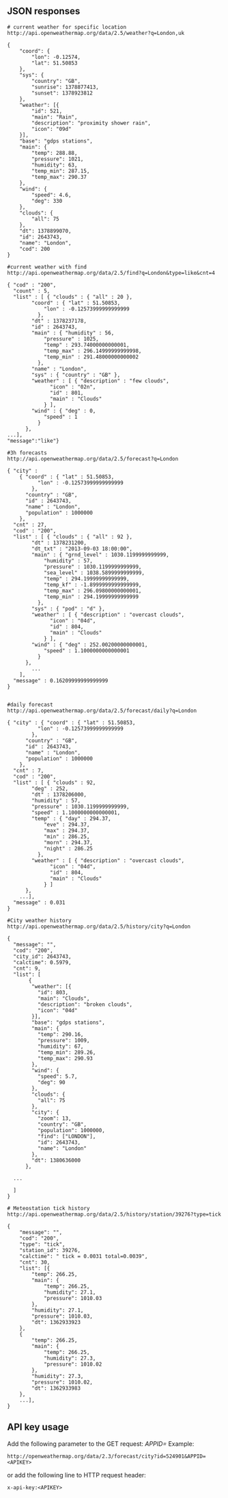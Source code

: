 JSON responses
--------------

    # current weather for specific location
    http://api.openweathermap.org/data/2.5/weather?q=London,uk
    
    {
        "coord": {
            "lon": -0.12574,
            "lat": 51.50853
        },
        "sys": {
            "country": "GB",
            "sunrise": 1378877413,
            "sunset": 1378923812
        },
        "weather": [{
            "id": 521,
            "main": "Rain",
            "description": "proximity shower rain",
            "icon": "09d"
        }],
        "base": "gdps stations",
        "main": {
            "temp": 288.88,
            "pressure": 1021,
            "humidity": 63,
            "temp_min": 287.15,
            "temp_max": 290.37
        },
        "wind": {
            "speed": 4.6,
            "deg": 330
        },
        "clouds": {
            "all": 75
        },
        "dt": 1378899070,
        "id": 2643743,
        "name": "London",
        "cod": 200
    }

    #current weather with find
    http://api.openweathermap.org/data/2.5/find?q=London&type=like&cnt=4

    { "cod" : "200",
      "count" : 5,
      "list" : [ { "clouds" : { "all" : 20 },
            "coord" : { "lat" : 51.50853,
                "lon" : -0.12573999999999999
              },
            "dt" : 1378237178,
            "id" : 2643743,
            "main" : { "humidity" : 56,
                "pressure" : 1025,
                "temp" : 293.74000000000001,
                "temp_max" : 296.14999999999998,
                "temp_min" : 291.48000000000002
              },
            "name" : "London",
            "sys" : { "country" : "GB" },
            "weather" : [ { "description" : "few clouds",
                  "icon" : "02n",
                  "id" : 801,
                  "main" : "Clouds"
                } ],
            "wind" : { "deg" : 0,
                "speed" : 1
              }
          },
    ...],
    "message":"like"}

    #3h forecasts
    http://api.openweathermap.org/data/2.5/forecast?q=London

    { "city" : 
        { "coord" : { "lat" : 51.50853,
              "lon" : -0.12573999999999999
            },
          "country" : "GB",
          "id" : 2643743,
          "name" : "London",
          "population" : 1000000
        },
      "cnt" : 27,
      "cod" : "200",
      "list" : [ { "clouds" : { "all" : 92 },
            "dt" : 1378231200,
            "dt_txt" : "2013-09-03 18:00:00",
            "main" : { "grnd_level" : 1030.1199999999999,
                "humidity" : 57,
                "pressure" : 1030.1199999999999,
                "sea_level" : 1038.5899999999999,
                "temp" : 294.19999999999999,
                "temp_kf" : -1.8999999999999999,
                "temp_max" : 296.09800000000001,
                "temp_min" : 294.19999999999999
              },
            "sys" : { "pod" : "d" },
            "weather" : [ { "description" : "overcast clouds",
                  "icon" : "04d",
                  "id" : 804,
                  "main" : "Clouds"
                } ],
            "wind" : { "deg" : 252.00200000000001,
                "speed" : 1.1000000000000001
              }
          },
            ...
        ],
      "message" : 0.16209999999999999
    }


    #daily forecast
    http://api.openweathermap.org/data/2.5/forecast/daily?q=London

    { "city" : { "coord" : { "lat" : 51.50853,
              "lon" : -0.12573999999999999
            },
          "country" : "GB",
          "id" : 2643743,
          "name" : "London",
          "population" : 1000000
        },
      "cnt" : 7,
      "cod" : "200",
      "list" : [ { "clouds" : 92,
            "deg" : 252,
            "dt" : 1378206000,
            "humidity" : 57,
            "pressure" : 1030.1199999999999,
            "speed" : 1.1000000000000001,
            "temp" : { "day" : 294.37,
                "eve" : 294.37,
                "max" : 294.37,
                "min" : 286.25,
                "morn" : 294.37,
                "night" : 286.25
              },
            "weather" : [ { "description" : "overcast clouds",
                  "icon" : "04d",
                  "id" : 804,
                  "main" : "Clouds"
                } ]
          },
        ...],
      "message" : 0.031
    }
    
    #City weather history
    http://api.openweathermap.org/data/2.5/history/city?q=London
    
	{
	  "message": "",
	  "cod": "200",
	  "city_id": 2643743,
	  "calctime": 0.5979,
	  "cnt": 9,
	  "list": [
		   {
		    "weather": [{
		      "id": 803,
		      "main": "Clouds",
		      "description": "broken clouds",
		      "icon": "04d"
		    }],
		    "base": "gdps stations",
		    "main": {
		      "temp": 290.16,
		      "pressure": 1009,
		      "humidity": 67,
		      "temp_min": 289.26,
		      "temp_max": 290.93
		    },
		    "wind": {
		      "speed": 5.7,
		      "deg": 90
		    },
		    "clouds": {
		      "all": 75
		    },
		    "city": {
		      "zoom": 13,
		      "country": "GB",
		      "population": 1000000,
		      "find": ["LONDON"],
		      "id": 2643743,
		      "name": "London"
		    },
		    "dt": 1380636000
		  },
	
	  ...
	  
	  ]
	}
    
    # Meteostation tick history
    http://api.openweathermap.org/data/2.5/history/station/39276?type=tick
    
	{
		"message": "",
		"cod": "200",
		"type": "tick",
		"station_id": 39276,
		"calctime": " tick = 0.0031 total=0.0039",
		"cnt": 30,
		"list": [{
			"temp": 266.25,
			"main": {
				"temp": 266.25,
				"humidity": 27.1,
				"pressure": 1010.03
			},
			"humidity": 27.1,
			"pressure": 1010.03,
			"dt": 1362933923
		},
		{
			"temp": 266.25,
			"main": {
				"temp": 266.25,
				"humidity": 27.3,
				"pressure": 1010.02
			},
			"humidity": 27.3,
			"pressure": 1010.02,
			"dt": 1362933983
		},
		...],
	}

API key usage
-------------

Add the following parameter to the GET request: _APPID=<APIKEY>_
Example: 

    http://openweathermap.org/data/2.3/forecast/city?id=524901&APPID=<APIKEY>

or add the following line to HTTP request header:

    x-api-key:<APIKEY>